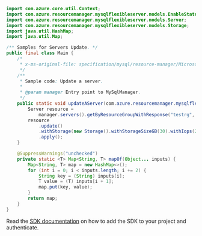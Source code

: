 ```java
import com.azure.core.util.Context;
import com.azure.resourcemanager.mysqlflexibleserver.models.EnableStatusEnum;
import com.azure.resourcemanager.mysqlflexibleserver.models.Server;
import com.azure.resourcemanager.mysqlflexibleserver.models.Storage;
import java.util.HashMap;
import java.util.Map;

/** Samples for Servers Update. */
public final class Main {
    /*
     * x-ms-original-file: specification/mysql/resource-manager/Microsoft.DBforMySQL/stable/2021-05-01/examples/ServerUpdate.json
     */
    /**
     * Sample code: Update a server.
     *
     * @param manager Entry point to MySqlManager.
     */
    public static void updateAServer(com.azure.resourcemanager.mysqlflexibleserver.MySqlManager manager) {
        Server resource =
            manager.servers().getByResourceGroupWithResponse("testrg", "mysqltestserver", Context.NONE).getValue();
        resource
            .update()
            .withStorage(new Storage().withStorageSizeGB(30).withIops(200).withAutoGrow(EnableStatusEnum.DISABLED))
            .apply();
    }

    @SuppressWarnings("unchecked")
    private static <T> Map<String, T> mapOf(Object... inputs) {
        Map<String, T> map = new HashMap<>();
        for (int i = 0; i < inputs.length; i += 2) {
            String key = (String) inputs[i];
            T value = (T) inputs[i + 1];
            map.put(key, value);
        }
        return map;
    }
}
```

Read the [SDK documentation](https://github.com/Azure/azure-sdk-for-java/blob/azure-resourcemanager-mysqlflexibleserver_1.0.0-beta.2/sdk/mysqlflexibleserver/azure-resourcemanager-mysqlflexibleserver/README.md) on how to add the SDK to your project and authenticate.
